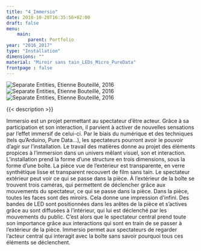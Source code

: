 ```yaml
---
title: "4_Immersio"
date: 2018-10-20T16:35:56+02:00
draft: false
menu:
    main:   
        parent: Portfolio
year: "2016_2017"
type: "Installation"
dimensions: ""
material: "Miroir sans tain_LEDs_Micro_PureData"
frontpage : false 
---
```


![Separate Entities, Etienne Bouteillé, 2016](/img/separate_entities1.jpg)
![Separate Entities, Etienne Bouteillé, 2016](/img/separate_entities2.jpg)
![Separate Entities, Etienne Bouteillé, 2016](/img/separate_entities3.jpg)

{{< description >}}

Immersio est un projet permettant au spectateur d’être acteur. Grâce à sa participation et son interaction, il parvient à activer de nouvelles sensations par l’effet immersif de celui-ci. Par le biais
du numérique et des techniques (tels qu’Arduino, Pure Data...), les spectateurs pourront avoir le pouvoir d’agir sur l’installation. Le travail des matières donne au projet des éléments propices à l’immersion dans un univers mêlant visuel, son et interaction.
L’installation prend la forme d’une structure en trois dimensions, sous la forme d’une boîte. La pièce vue de l’extérieur est transparente, en verre synthétique lisse et transparent recouvert de film sans tain. Le spectateur extérieur peut voir ce qui se passe dans la pièce. À l’extérieur de la boîte se trouvent trois caméras, qui permettent de déclencher grâce aux mouvements du spectateur, ce qui se passe dans la pièce.
Dans la pièce, toutes les faces sont des miroirs. Cela donne une impression d’infini. Des bandes
de LED sont positionnées dans les arêtes de la pièce et s’actives grâce au sont diffusées à l’intérieur, qui lui est déclenché par les mouvements du public. C’est alors que le spectateur central prend toute son importance grâce aux interactions qui sont en train de se passer à l’extérieur de la pièce. Immersio permet aux spectateurs de regarder l’acteur central qui interagit avec la boîte sans savoir pourquoi tous ces éléments se déclenchent.